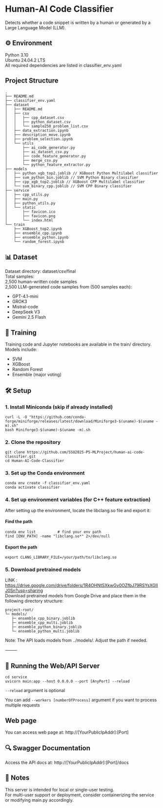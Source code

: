 # Human‑AI Code Classifier

Detects whether a code snippet is written by a human or generated by a Large Language Model (LLM).

## ⚙️ Environment
Python 3.10  
Ubuntu 24.04.2 LTS  
All required dependencies are listed in classifier_env.yaml

## Project Structure
```text
.
├── README.md
├── classifier_env.yaml
├── dataset
│   ├── README.md
│   ├── csv
│   │   ├── cpp_dataset.csv
│   │   ├── python_dataset.csv
│   │   └── sample250_problem_list.csv
│   ├── data_extraction.ipynb
│   ├── description_move.ipynb
│   ├── problem_selection.ipynb
│   └── utils
│       ├── ai_code_generator.py
│       ├── ai_dataset_csv.py
│       ├── code_feature_generator.py
│       ├── merge_csv.py
│       └── python_feature_extractor.py
├── models
│   ├── python_xgb_top2.joblib // XGBoost Python Multilabel classifier
│   ├── svm_python_bin.joblib // SVM Python Binary classifier
│   ├── cpp_xgb_top2.joblib // XGBoost CPP Multilabel classifier
│   └── svm_binary_cpp.joblib // SVM CPP Binary classifier
├── service
│   ├── cpp_utils.py
│   ├── main.py
│   ├── python_utils.py
│   └── static
│       ├── favicon.ico
│       ├── favicon.png
│       └── index.html
└── train
    ├── XGBoost_top2.ipynb
    ├── ensemble_cpp.ipynb
    ├── ensemble_python.ipynb
    └── random_forest.ipynb
```

## 📊 Dataset
Dataset directory: dataset/csv/final  
Total samples:  
2,500 human-written code samples  
2,500 LLM-generated code samples from (500 samples each): 
- GPT-4.1-mini
- GROK3
- Mistral-code
- DeepSeek V3
- Gemini 2.5 Flash

## 🧠 Training

Training code and Jupyter notebooks are available in the train/ directory.
Models include:  
- SVM
- XGBoost
- Random Forest
- Ensemble (major voting)

## 🛠️ Setup

### 1. Install Miniconda (skip if already installed)

```
curl -L -O "https://github.com/conda-forge/miniforge/releases/latest/download/Miniforge3-$(uname)-$(uname -m).sh"
bash Miniforge3-$(uname)-$(uname -m).sh
```

### 2. Clone the repository

```
git clone https://github.com/SSU2025-PS-MLProject/human-ai-code-classifier.git
cd Human-AI-Code-Classifier
```

### 3. Set up the Conda environment

```
conda env create -f classifier_env.yaml
conda activate classifier
```

### 4. Set up environment variables (for C++ feature extraction)

After setting up the environment, locate the libclang.so file and export it:

#### Find the path
```
conda env list          # find your env path
find [ENV_PATH] -name "libclang.so*" 2>/dev/null
```

#### Export the path
```
export CLANG_LIBRARY_FILE=/your/path/to/libclang.so
```

### 5. Download pretrained models
LINK : https://drive.google.com/drive/folders/1R4OHNtSXkwGv0OZfbJ79RSYsXGIIJ0Sn?usp=sharing  
Download pretrained models from Google Drive and place them in the following directory structure:
```
project-root/
└─ models/
   ├─ ensemble_cpp_binary.joblib
   ├─ ensemble_cpp_multi.joblib
   ├─ ensemble_python_binary.joblib
   └─ ensemble_python_multi.joblib
```
Note: The API loads models from ../models/. Adjust the path if needed.

⸻

## 🚀 Running the Web/API Server

```
cd service
uvicorn main:app --host 0.0.0.0 --port [AnyPort] --reload
```
`--reload` argument is optional

You can add `--workers [numberOfProcess]` argument if you want to process multiple requests

## Web page
You can access web page at: http://[YourPublicIpAddr]:[Port]

## 🔍 Swagger Documentation

Access the API docs at: http://[YourPublicIpAddr]:[Port]/docs

## 📝 Notes
This server is intended for local or single-user testing.  
For multi-user support or deployment, consider containerizing the service or modifying main.py accordingly.  
